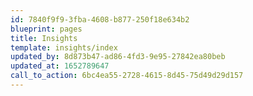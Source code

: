 ```yaml
---
id: 7840f9f9-3fba-4608-b877-250f18e634b2
blueprint: pages
title: Insights
template: insights/index
updated_by: 8d873b47-ad86-4fd3-9e95-27842ea80beb
updated_at: 1652789647
call_to_action: 6bc4ea55-2728-4615-8d45-75d49d29d157
---
```

